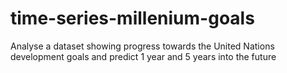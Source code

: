 # time-series-millenium-goals
Analyse a dataset showing progress towards the United Nations development goals and predict 1 year and 5 years into the future
